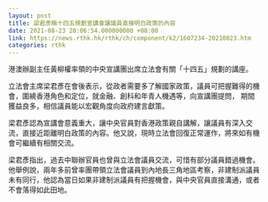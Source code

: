 ```yaml
---
layout: post
title: 梁君彥稱十四五規劃宣講會讓議員直接明白政策的內容
date: 2021-08-23 20:06:54.000000000 +08:00
link: https://news.rthk.hk/rthk/ch/component/k2/1607234-20210823.htm
categories: rthk
---
```


港澳辦副主任黃柳權率領的中央宣講團出席立法會有關「十四五」規劃的講座。

立法會主席梁君彥在會後表示，從政者需要多了解國家政策，議員可把握難得的機會，圍繞香港角色和定位，就金融、創科和年青人機遇等，向宣講團提問， 期間獲益良多，相信議員能以宏觀角度向政府建言獻策。

梁君彥認為宣講會意義重大，讓中央官員對香港政策親自講解，讓議員有深入交流，直接近距離明白政策的內容。他又說，現時立法會回復正常運作，將來如有機會可繼續有相關交流。

梁君彥指出，過去中聯辦官員也曾與立法會議員交流，可惜有部分議員錯過機會。他舉例說，兩年多前曾率團帶領立法會議員到內地長三角地區考察，非建制派議員未有同行，他認為當日如果非建制派議員有把握機會，與中央官員直接溝通，或者不會落得如此田地。
